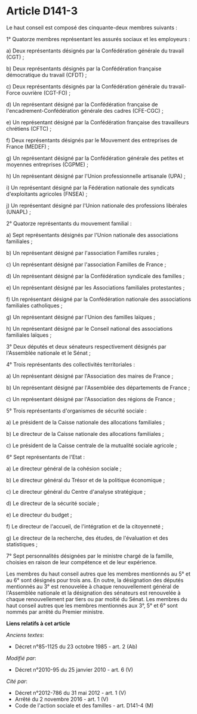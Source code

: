 # Article D141-3

Le haut conseil est composé des cinquante-deux membres suivants : 

1° Quatorze membres représentant les assurés sociaux et les employeurs : 

a) Deux représentants désignés par la Confédération générale du travail (CGT) ; 

b) Deux représentants désignés par la Confédération française démocratique du travail (CFDT) ; 

c) Deux représentants désignés par la Confédération générale du travail-Force ouvrière (CGT-FO) ; 

d) Un représentant désigné par la Confédération française de l'encadrement-Confédération générale des cadres (CFE-CGC) ; 

e) Un représentant désigné par la Confédération française des travailleurs chrétiens (CFTC) ; 

f) Deux représentants désignés par le Mouvement des entreprises de France (MEDEF) ; 

g) Un représentant désigné par la Confédération générale des petites et moyennes entreprises (CGPME) ; 

h) Un représentant désigné par l'Union professionnelle artisanale (UPA) ; 

i) Un représentant désigné par la Fédération nationale des syndicats d'exploitants agricoles (FNSEA) ; 

j) Un représentant désigné par l'Union nationale des professions libérales (UNAPL) ; 

2° Quatorze représentants du mouvement familial : 

a) Sept représentants désignés par l'Union nationale des associations familiales ; 

b) Un représentant désigné par l'association Familles rurales ; 

c) Un représentant désigné par l'association Familles de France ; 

d) Un représentant désigné par la Confédération syndicale des familles ; 

e) Un représentant désigné par les Associations familiales protestantes ; 

f) Un représentant désigné par la Confédération nationale des associations familiales catholiques ; 

g) Un représentant désigné par l'Union des familles laïques ; 

h) Un représentant désigné par le Conseil national des associations familiales laïques ; 

3° Deux députés et deux sénateurs respectivement désignés par l'Assemblée nationale et le Sénat ; 

4° Trois représentants des collectivités territoriales : 

a) Un représentant désigné par l'Association des maires de France ; 

b) Un représentant désigné par l'Assemblée des départements de France ; 

c) Un représentant désigné par l'Association des régions de France ; 

5° Trois représentants d'organismes de sécurité sociale : 

a) Le président de la Caisse nationale des allocations familiales ; 

b) Le directeur de la Caisse nationale des allocations familiales ; 

c) Le président de la Caisse centrale de la mutualité sociale agricole ; 

6° Sept représentants de l'Etat : 

a) Le      directeur général de la cohésion sociale  ; 

b) Le directeur général du Trésor et de la politique économique ; 

c) Le directeur général du Centre d'analyse stratégique ; 

d) Le directeur de la sécurité sociale ; 

e) Le directeur du budget ; 

f) Le directeur de l'accueil, de l'intégration et de la citoyenneté ; 

g) Le directeur de la recherche, des études, de l'évaluation et des statistiques ; 

7° Sept personnalités désignées par le ministre chargé de la famille, choisies en raison de leur compétence et de leur
expérience. 

Les membres du haut conseil autres que les membres mentionnés au 5° et au 6° sont désignés pour trois ans. En outre, la
désignation des députés mentionnés au 3° est renouvelée à chaque renouvellement général de l'Assemblée nationale et la
désignation des sénateurs est renouvelée à chaque renouvellement par tiers ou par moitié du Sénat. Les membres du haut
conseil autres que les membres mentionnés aux 3°, 5° et 6° sont nommés par arrêté du Premier ministre.

**Liens relatifs à cet article**

_Anciens textes_:

  - Décret n°85-1125 du 23 octobre 1985 - art. 2 (Ab)

_Modifié par_:

  - Décret n°2010-95 du 25 janvier 2010 - art. 6 (V)

_Cité par_:

  - Décret n°2012-786 du 31 mai 2012 - art. 1 (V)
  - Arrêté du 2 novembre 2016 - art. 1 (V)
  - Code de l'action sociale et des familles - art. D141-4 (M)
